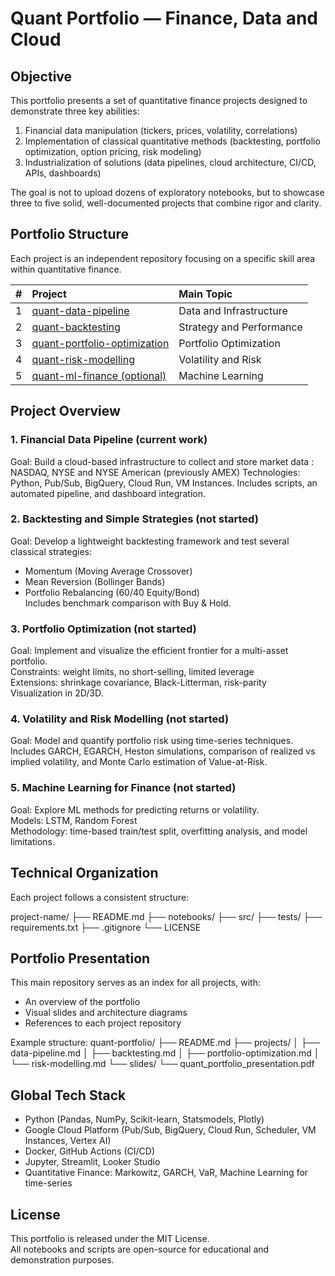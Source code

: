 # Quant Portfolio — Finance, Data and Cloud

## Objective

This portfolio presents a set of quantitative finance projects designed to demonstrate three key abilities:

1. Financial data manipulation (tickers, prices, volatility, correlations)
2. Implementation of classical quantitative methods (backtesting, portfolio optimization, option pricing, risk modeling)
3. Industrialization of solutions (data pipelines, cloud architecture, CI/CD, APIs, dashboards)

The goal is not to upload dozens of exploratory notebooks, but to showcase three to five solid, well-documented projects that combine rigor and clarity.

## Portfolio Structure

Each project is an independent repository focusing on a specific skill area within quantitative finance.

| # | Project | Main Topic | 
|:-:|:--------|:------------|
| 1 | [quant-data-pipeline](https://github.com/<username>/quant-data-pipeline) | Data and Infrastructure | 
| 2 | [quant-backtesting](https://github.com/<username>/quant-backtesting) | Strategy and Performance | 
| 3 | [quant-portfolio-optimization](https://github.com/<username>/quant-portfolio-optimization) | Portfolio Optimization |
| 4 | [quant-risk-modelling](https://github.com/<username>/quant-risk-modelling) | Volatility and Risk | 
| 5 | [quant-ml-finance (optional)](https://github.com/<username>/quant-ml-finance) | Machine Learning |

## Project Overview

### 1. Financial Data Pipeline (current work)

Goal: Build a cloud-based infrastructure to collect and store market data : NASDAQ, NYSE and NYSE American (previously AMEX)
Technologies: Python, Pub/Sub, BigQuery, Cloud Run, VM Instances. 
Includes scripts, an automated pipeline, and dashboard integration.  


### 2. Backtesting and Simple Strategies (not started)
Goal: Develop a lightweight backtesting framework and test several classical strategies:  
- Momentum (Moving Average Crossover)  
- Mean Reversion (Bollinger Bands)  
- Portfolio Rebalancing (60/40 Equity/Bond)  
Includes benchmark comparison with Buy & Hold.  

### 3. Portfolio Optimization (not started)
Goal: Implement and visualize the efficient frontier for a multi-asset portfolio.  
Constraints: weight limits, no short-selling, limited leverage  
Extensions: shrinkage covariance, Black-Litterman, risk-parity  
Visualization in 2D/3D.  

### 4. Volatility and Risk Modelling (not started)
Goal: Model and quantify portfolio risk using time-series techniques.  
Includes GARCH, EGARCH, Heston simulations, comparison of realized vs implied volatility, and Monte Carlo estimation of Value-at-Risk.  

### 5. Machine Learning for Finance (not started)
Goal: Explore ML methods for predicting returns or volatility.  
Models: LSTM, Random Forest  
Methodology: time-based train/test split, overfitting analysis, and model limitations.  

## Technical Organization

Each project follows a consistent structure:

project-name/
├── README.md
├── notebooks/
├── src/
├── tests/
├── requirements.txt
├── .gitignore
└── LICENSE


## Portfolio Presentation

This main repository serves as an index for all projects, with:
- An overview of the portfolio
- Visual slides and architecture diagrams
- References to each project repository

Example structure:
quant-portfolio/
├── README.md
├── projects/
│ ├── data-pipeline.md
│ ├── backtesting.md
│ ├── portfolio-optimization.md
│ └── risk-modelling.md
└── slides/
└── quant_portfolio_presentation.pdf


## Global Tech Stack

- Python (Pandas, NumPy, Scikit-learn, Statsmodels, Plotly)
- Google Cloud Platform (Pub/Sub, BigQuery, Cloud Run, Scheduler, VM Instances, Vertex AI)
- Docker, GitHub Actions (CI/CD)
- Jupyter, Streamlit, Looker Studio
- Quantitative Finance: Markowitz, GARCH, VaR, Machine Learning for time-series


## License

This portfolio is released under the MIT License.  
All notebooks and scripts are open-source for educational and demonstration purposes.
